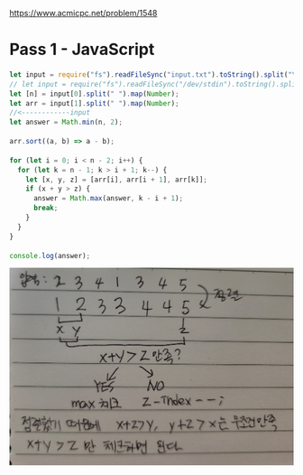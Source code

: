 https://www.acmicpc.net/problem/1548

# Pass 1 - JavaScript
~~~javascript
let input = require("fs").readFileSync("input.txt").toString().split("\n");
// let input = require("fs").readFileSync("/dev/stdin").toString().split('\n');
let [n] = input[0].split(" ").map(Number);
let arr = input[1].split(" ").map(Number);
//<------------input
let answer = Math.min(n, 2);

arr.sort((a, b) => a - b);

for (let i = 0; i < n - 2; i++) {
  for (let k = n - 1; k > i + 1; k--) {
    let [x, y, z] = [arr[i], arr[i + 1], arr[k]];
    if (x + y > z) {
      answer = Math.max(answer, k - i + 1);
      break;
    }
  }
}

console.log(answer);

~~~

![img](../0_image/BOJ_G5_부분삼각수열_1.jpg)
